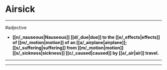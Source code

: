 # Airsick
---
#adjective
- **[[n/_nauseous|Nauseous]] [[d/_due|due]] to the [[e/_effects|effects]] of [[m/_motion|motion]] of an [[a/_airplane|airplane]]; [[s/_suffering|suffering]] from [[m/_motion|motion]] [[s/_sickness|sickness]] [[c/_caused|caused]] by [[a/_air|air]] travel.**
---
---
